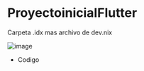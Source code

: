 # ProyectoinicialFlutter
Carpeta .idx mas archivo de dev.nix

![image](https://github.com/user-attachments/assets/b8530284-d9c6-4037-aa9e-ec539eb028a4)

- Codigo

